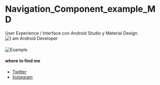 # Navigation_Component_example_MD
User Experience / Interface con Android Studio y Material Design.
![I am Android Developer](http://drive.google.com/uc?export=view&id=19MTCSYmM4jNkwN0ijFV8RfQNODRSqLAq)
####
![Example](http://drive.google.com/uc?export=1UBfij7gya1XEaMgJmTcWVz6UoszjRN1K)

#### where to find me
- [Twitter](https://twitter.com/isabel29586055)
- [Instagram](https://www.instagram.com/joseris23/)
